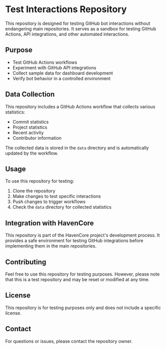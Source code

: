 # Test Interactions Repository

This repository is designed for testing GitHub bot interactions without endangering main repositories. It serves as a sandbox for testing GitHub Actions, API integrations, and other automated interactions.

## Purpose

- Test GitHub Actions workflows
- Experiment with GitHub API integrations
- Collect sample data for dashboard development
- Verify bot behavior in a controlled environment

## Data Collection

This repository includes a GitHub Actions workflow that collects various statistics:

- Commit statistics
- Project statistics
- Recent activity
- Contributor information

The collected data is stored in the `data` directory and is automatically updated by the workflow.

## Usage

To use this repository for testing:

1. Clone the repository
2. Make changes to test specific interactions
3. Push changes to trigger workflows
4. Check the `data` directory for collected statistics

## Integration with HavenCore

This repository is part of the HavenCore project's development process. It provides a safe environment for testing GitHub integrations before implementing them in the main repositories.

## Contributing

Feel free to use this repository for testing purposes. However, please note that this is a test repository and may be reset or modified at any time.

## License

This repository is for testing purposes only and does not include a specific license.

## Contact

For questions or issues, please contact the repository owner.